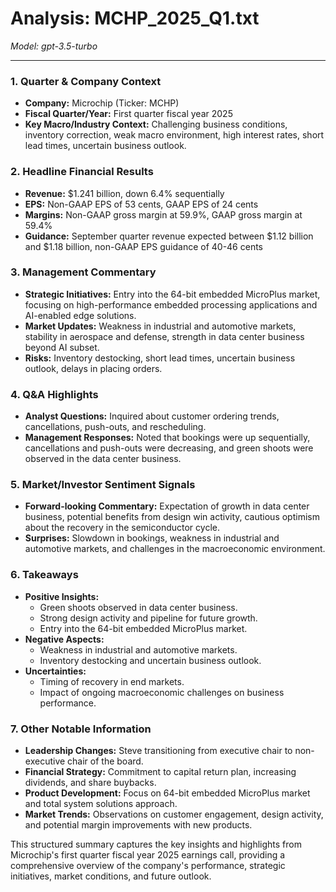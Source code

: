 # Analysis: MCHP_2025_Q1.txt

*Model: gpt-3.5-turbo*

---

### 1. Quarter & Company Context
- **Company:** Microchip (Ticker: MCHP)
- **Fiscal Quarter/Year:** First quarter fiscal year 2025
- **Key Macro/Industry Context:** Challenging business conditions, inventory correction, weak macro environment, high interest rates, short lead times, uncertain business outlook.

### 2. Headline Financial Results
- **Revenue:** $1.241 billion, down 6.4% sequentially
- **EPS:** Non-GAAP EPS of 53 cents, GAAP EPS of 24 cents
- **Margins:** Non-GAAP gross margin at 59.9%, GAAP gross margin at 59.4%
- **Guidance:** September quarter revenue expected between $1.12 billion and $1.18 billion, non-GAAP EPS guidance of 40-46 cents

### 3. Management Commentary
- **Strategic Initiatives:** Entry into the 64-bit embedded MicroPlus market, focusing on high-performance embedded processing applications and AI-enabled edge solutions.
- **Market Updates:** Weakness in industrial and automotive markets, stability in aerospace and defense, strength in data center business beyond AI subset.
- **Risks:** Inventory destocking, short lead times, uncertain business outlook, delays in placing orders.

### 4. Q&A Highlights
- **Analyst Questions:** Inquired about customer ordering trends, cancellations, push-outs, and rescheduling.
- **Management Responses:** Noted that bookings were up sequentially, cancellations and push-outs were decreasing, and green shoots were observed in the data center business.

### 5. Market/Investor Sentiment Signals
- **Forward-looking Commentary:** Expectation of growth in data center business, potential benefits from design win activity, cautious optimism about the recovery in the semiconductor cycle.
- **Surprises:** Slowdown in bookings, weakness in industrial and automotive markets, and challenges in the macroeconomic environment.

### 6. Takeaways
- **Positive Insights:**
  - Green shoots observed in data center business.
  - Strong design activity and pipeline for future growth.
  - Entry into the 64-bit embedded MicroPlus market.
- **Negative Aspects:**
  - Weakness in industrial and automotive markets.
  - Inventory destocking and uncertain business outlook.
- **Uncertainties:**
  - Timing of recovery in end markets.
  - Impact of ongoing macroeconomic challenges on business performance.

### 7. Other Notable Information
- **Leadership Changes:** Steve transitioning from executive chair to non-executive chair of the board.
- **Financial Strategy:** Commitment to capital return plan, increasing dividends, and share buybacks.
- **Product Development:** Focus on 64-bit embedded MicroPlus market and total system solutions approach.
- **Market Trends:** Observations on customer engagement, design activity, and potential margin improvements with new products.

This structured summary captures the key insights and highlights from Microchip's first quarter fiscal year 2025 earnings call, providing a comprehensive overview of the company's performance, strategic initiatives, market conditions, and future outlook.
